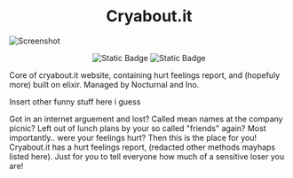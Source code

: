 <h1 align="center">Cryabout.it</h1>

![Screenshot](https://raw.githubusercontent.com/NemesisBoop/Cryabout.it/main/banner-fixed.png)
<p align="center">
  <img alt="Static Badge" src="https://img.shields.io/badge/elixir-%234B275F.svg?style=for-the-badge&logo=elixir&logoColor=white"</img>
  <img alt="Static Badge" src="https://img.shields.io/badge/html5-%23E34F26.svg?style=for-the-badge&logo=html5&logoColor=white"</img>
</p>
Core of cryabout.it website, containing hurt feelings report, and (hopefuly more) built on elixir. Managed by Nocturnal and Ino.

Insert other funny stuff here i guess

Got in an internet arguement and lost? Called mean names at the company picnic? Left out of lunch plans by your so called "friends" again? Most importantly.. were your feelings hurt? Then this is the place for you! Cryabout.it has a hurt feelings report, (redacted other methods mayhaps listed here). Just for you to tell everyone how much of a sensitive loser you are!
